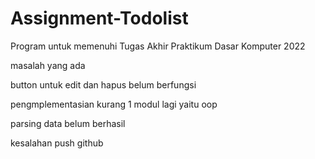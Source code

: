 Assignment-Todolist
==
Program untuk memenuhi Tugas Akhir Praktikum Dasar Komputer 2022


masalah yang ada

button untuk edit dan hapus belum berfungsi


pengmplementasian kurang 1 modul lagi yaitu oop


parsing data belum berhasil 


kesalahan push github
